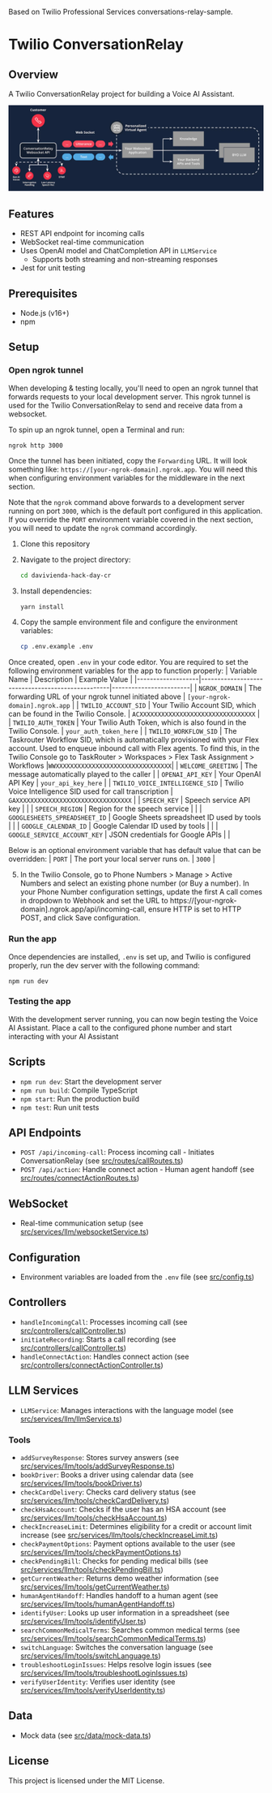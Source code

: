 Based on Twilio Professional Services conversations-relay-sample.

# Twilio ConversationRelay

## Overview

A Twilio ConversationRelay project for building a Voice AI Assistant.

![ConversationRelay](docs/conversation-relay.png)

## Features

- REST API endpoint for incoming calls
- WebSocket real-time communication
- Uses OpenAI model and ChatCompletion API in `LLMService`
  - Supports both streaming and non-streaming responses
- Jest for unit testing

## Prerequisites

- Node.js (v16+)
- npm

## Setup

### Open ngrok tunnel

When developing & testing locally, you'll need to open an ngrok tunnel that forwards requests to your local development server.
This ngrok tunnel is used for the Twilio ConversationRelay to send and receive data from a websocket.

To spin up an ngrok tunnel, open a Terminal and run:

```
ngrok http 3000
```

Once the tunnel has been initiated, copy the `Forwarding` URL. It will look something like: `https://[your-ngrok-domain].ngrok.app`. You will
need this when configuring environment variables for the middleware in the next section.

Note that the `ngrok` command above forwards to a development server running on port `3000`, which is the default port configured in this application. If you override the `PORT` environment variable covered in the next section, you will need to update the `ngrok` command accordingly.

1. Clone this repository

2. Navigate to the project directory:
   ```sh
   cd davivienda-hack-day-cr
   ```
3. Install dependencies:
   ```sh
   yarn install
   ```
4. Copy the sample environment file and configure the environment variables:
   ```sh
   cp .env.example .env
   ```

Once created, open `.env` in your code editor. You are required to set the following environment variables for the app to function properly:
| Variable Name | Description | Example Value |
|-------------------|--------------------------------------------------|------------------------|
| `NGROK_DOMAIN` | The forwarding URL of your ngrok tunnel initiated above | `[your-ngrok-domain].ngrok.app` |
| `TWILIO_ACCOUNT_SID` | Your Twilio Account SID, which can be found in the Twilio Console. | `ACXXXXXXXXXXXXXXXXXXXXXXXXXXXXXXXX` |
| `TWILIO_AUTH_TOKEN` | Your Twilio Auth Token, which is also found in the Twilio Console. | `your_auth_token_here` |
| `TWILIO_WORKFLOW_SID` | The Taskrouter Workflow SID, which is automatically provisioned with your Flex account. Used to enqueue inbound call with Flex agents. To find this, in the Twilio Console go to TaskRouter > Workspaces > Flex Task Assignment > Workflows |`WWXXXXXXXXXXXXXXXXXXXXXXXXXXXXXXXX`|
| `WELCOME_GREETING` | The message automatically played to the caller |
| `OPENAI_API_KEY` | Your OpenAI API Key | `your_api_key_here` |
| `TWILIO_VOICE_INTELLIGENCE_SID` | Twilio Voice Intelligence SID used for call transcription | `GAXXXXXXXXXXXXXXXXXXXXXXXXXXXXXXXX` |
| `SPEECH_KEY` | Speech service API key | |
| `SPEECH_REGION` | Region for the speech service | |
| `GOOGLESHEETS_SPREADSHEET_ID` | Google Sheets spreadsheet ID used by tools | |
| `GOOGLE_CALENDAR_ID` | Google Calendar ID used by tools | |
| `GOOGLE_SERVICE_ACCOUNT_KEY` | JSON credentials for Google APIs | |

Below is an optional environment variable that has default value that can be overridden:
| `PORT` | The port your local server runs on. | `3000` |

5. In the Twilio Console, go to Phone Numbers > Manage > Active Numbers and select an existing phone number (or Buy a number). In your Phone Number configuration settings, update the first A call comes in dropdown to Webhook and set the URL to https://[your-ngrok-domain].ngrok.app/api/incoming-call, ensure HTTP is set to HTTP POST, and click Save configuration.

### Run the app

Once dependencies are installed, `.env` is set up, and Twilio is configured properly, run the dev server with the following command:

```
npm run dev
```

### Testing the app

With the development server running, you can now begin testing the Voice AI Assistant. Place a call to the configured phone number and start interacting with your AI Assistant

## Scripts

- `npm run dev`: Start the development server
- `npm run build`: Compile TypeScript
- `npm start`: Run the production build
- `npm test`: Run unit tests

## API Endpoints

- `POST /api/incoming-call`: Process incoming call - Initiates ConversationRelay (see [src/routes/callRoutes.ts](src/routes/callRoutes.ts))
- `POST /api/action`: Handle connect action - Human agent handoff (see [src/routes/connectActionRoutes.ts](src/routes/connectActionRoutes.ts))

## WebSocket

- Real-time communication setup (see [src/services/llm/websocketService.ts](src/services/llm/websocketService.ts))

## Configuration

- Environment variables are loaded from the `.env` file (see [src/config.ts](src/config.ts))

## Controllers

- `handleIncomingCall`: Processes incoming call (see [src/controllers/callController.ts](src/controllers/callController.ts))
- `initiateRecording`: Starts a call recording (see [src/controllers/callController.ts](src/controllers/callController.ts))
- `handleConnectAction`: Handles connect action (see [src/controllers/connectActionController.ts](src/controllers/connectActionController.ts))

## LLM Services

- `LLMService`: Manages interactions with the language model (see [src/services/llm/llmService.ts](src/services/llm/llmService.ts))

### Tools

- `addSurveyResponse`: Stores survey answers (see [src/services/llm/tools/addSurveyResponse.ts](src/services/llm/tools/addSurveyResponse.ts))
- `bookDriver`: Books a driver using calendar data (see [src/services/llm/tools/bookDriver.ts](src/services/llm/tools/bookDriver.ts))
- `checkCardDelivery`: Checks card delivery status (see [src/services/llm/tools/checkCardDelivery.ts](src/services/llm/tools/checkCardDelivery.ts))
- `checkHsaAccount`: Checks if the user has an HSA account (see [src/services/llm/tools/checkHsaAccount.ts](src/services/llm/tools/checkHsaAccount.ts))
- `checkIncreaseLimit`: Determines eligibility for a credit or account limit increase (see [src/services/llm/tools/checkIncreaseLimit.ts](src/services/llm/tools/checkIncreaseLimit.ts))
- `checkPaymentOptions`: Payment options available to the user (see [src/services/llm/tools/checkPaymentOptions.ts](src/services/llm/tools/checkPaymentOptions.ts))
- `checkPendingBill`: Checks for pending medical bills (see [src/services/llm/tools/checkPendingBill.ts](src/services/llm/tools/checkPendingBill.ts))
- `getCurrentWeather`: Returns demo weather information (see [src/services/llm/tools/getCurrentWeather.ts](src/services/llm/tools/getCurrentWeather.ts))
- `humanAgentHandoff`: Handles handoff to a human agent (see [src/services/llm/tools/humanAgentHandoff.ts](src/services/llm/tools/humanAgentHandoff.ts))
- `identifyUser`: Looks up user information in a spreadsheet (see [src/services/llm/tools/identifyUser.ts](src/services/llm/tools/identifyUser.ts))
- `searchCommonMedicalTerms`: Searches common medical terms (see [src/services/llm/tools/searchCommonMedicalTerms.ts](src/services/llm/tools/searchCommonMedicalTerms.ts))
- `switchLanguage`: Switches the conversation language (see [src/services/llm/tools/switchLanguage.ts](src/services/llm/tools/switchLanguage.ts))
- `troubleshootLoginIssues`: Helps resolve login issues (see [src/services/llm/tools/troubleshootLoginIssues.ts](src/services/llm/tools/troubleshootLoginIssues.ts))
- `verifyUserIdentity`: Verifies user identity (see [src/services/llm/tools/verifyUserIdentity.ts](src/services/llm/tools/verifyUserIdentity.ts))

## Data

- Mock data (see [src/data/mock-data.ts](src/data/mock-data.ts))

## License

This project is licensed under the MIT License.
